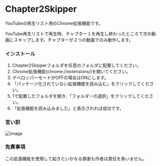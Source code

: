 # Chapter2Skipper
YouTubeの再生リスト用のChrome拡張機能です。

YouTube再生リストで再生時、チャプター１を再生し終わったところで次の動画にスキップします。チャプターが２つの動画でのみ動作します。

### インストール
1. Chapter2Skipperフォルダを任意のフォルダに配置してください。
2. Chrome拡張機能(chrome://extensions/)を開いてください。
3. デベロッパーモードがOFFの場合はONにします。
4. 「パッケージ化されていない拡張機能を読み込む」をクリックしてください。
5. 1で配置したフォルダを開き、「フォルダーの選択」をクリックしてください。
6. 「拡張機能を読み込みました」と表示されれば成功です。

### 言い訳

![image](https://github.com/LutraKawauso/Chapter2Skipper/assets/148268606/96cf78a5-ec1b-4697-b6a3-7c4bb6b32f2d)

### 免責事項
この拡張機能を使用して起きたいかなる損害も作者は責任を負いません。
